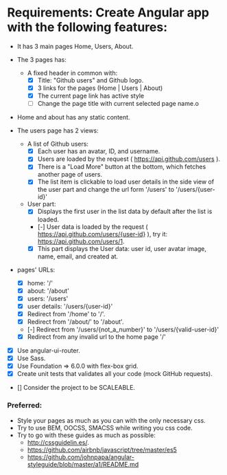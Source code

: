 # Requirements: Create Angular app with the following features:
- It has 3 main pages Home, Users, About.
- The 3 pages has:
  - A fixed header in common with:
    - [x] Title: "Github users" and Github logo.
    - [x] 3 links for the pages (Home  |  Users  |  About)
    - [x] The current page link has active style
    - [ ] Change the page title with current selected page name.o

- Home and about has any static content.

- The users page has 2 views:
  - A list of Github users:
    - [x] Each user has an avatar, ID, and username.
    - [x] Users are loaded by the request ( https://api.github.com/users ).
    - [x] There is a "Load More" button at the bottom, which fetches another page of users.
    - [x] The list item is clickable to load user details in the side view of the user part
      and change the url form '/users' to '/users/{user-id}'

  - User part:
    - [x] Displays the first user in the list data by default after the list is loaded.
    - [-] User data is loaded by the request ( https://api.github.com/users/{user-id} ), try it: https://api.github.com/users/1.
    - [x] This part displays the User data: user id, user avatar image, name, email, and created at.

- pages' URLs:
  - [x] home: '/'
  - [x] about: '/about'
  - [x] users: '/users'
  - [x] user details: '/users/{user-id}'
  - [x] Redirect from '/home' to '/'.
  - [x] Redirect from '/about/' to '/about'.
  - [-] Redirect from '/users/{not_a_number}' to '/users/{valid-user-id}'
  - [x] Redirect from any invalid url to the home page '/'

- [x] Use angular-ui-router.
- [x] Use Sass.
- [x] Use Foundation => 6.0.0 with flex-box grid.
- [x] Create unit tests that validates all your code (mock GitHub requests).
- [] Consider the project to be SCALEABLE.

### Preferred:
- Style your pages as much as you can with the only necessary css.
- Try to use BEM, OOCSS, SMACSS while writing you css code.
- Try to go with these guides as much as possible:
  - http://cssguidelin.es/.
  - https://github.com/airbnb/javascript/tree/master/es5
  - https://github.com/johnpapa/angular-styleguide/blob/master/a1/README.md
